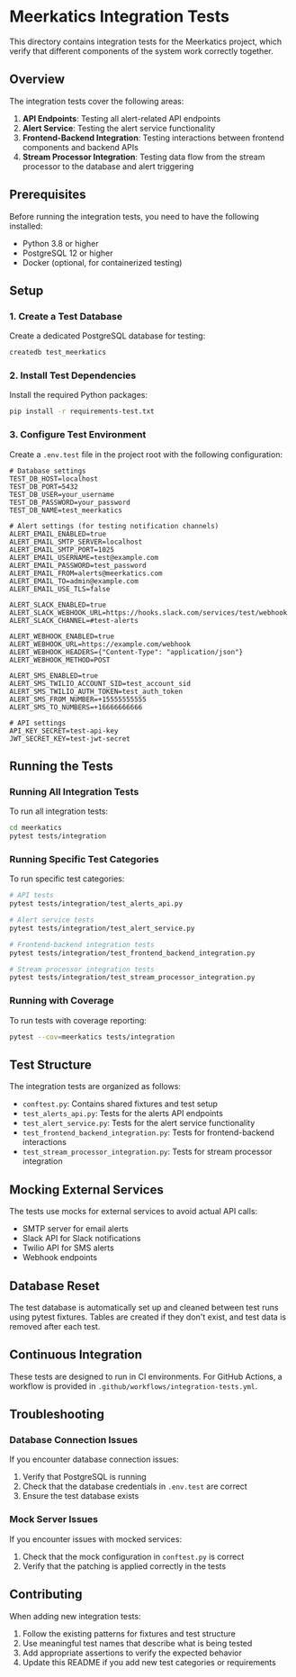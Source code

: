 # Meerkatics Integration Tests

This directory contains integration tests for the Meerkatics project, which verify that different components of the system work correctly together.

## Overview

The integration tests cover the following areas:

1. **API Endpoints**: Testing all alert-related API endpoints
2. **Alert Service**: Testing the alert service functionality
3. **Frontend-Backend Integration**: Testing interactions between frontend components and backend APIs
4. **Stream Processor Integration**: Testing data flow from the stream processor to the database and alert triggering

## Prerequisites

Before running the integration tests, you need to have the following installed:

- Python 3.8 or higher
- PostgreSQL 12 or higher
- Docker (optional, for containerized testing)

## Setup

### 1. Create a Test Database

Create a dedicated PostgreSQL database for testing:

```bash
createdb test_meerkatics
```

### 2. Install Test Dependencies

Install the required Python packages:

```bash
pip install -r requirements-test.txt
```

### 3. Configure Test Environment

Create a `.env.test` file in the project root with the following configuration:

```
# Database settings
TEST_DB_HOST=localhost
TEST_DB_PORT=5432
TEST_DB_USER=your_username
TEST_DB_PASSWORD=your_password
TEST_DB_NAME=test_meerkatics

# Alert settings (for testing notification channels)
ALERT_EMAIL_ENABLED=true
ALERT_EMAIL_SMTP_SERVER=localhost
ALERT_EMAIL_SMTP_PORT=1025
ALERT_EMAIL_USERNAME=test@example.com
ALERT_EMAIL_PASSWORD=test_password
ALERT_EMAIL_FROM=alerts@meerkatics.com
ALERT_EMAIL_TO=admin@example.com
ALERT_EMAIL_USE_TLS=false

ALERT_SLACK_ENABLED=true
ALERT_SLACK_WEBHOOK_URL=https://hooks.slack.com/services/test/webhook
ALERT_SLACK_CHANNEL=#test-alerts

ALERT_WEBHOOK_ENABLED=true
ALERT_WEBHOOK_URL=https://example.com/webhook
ALERT_WEBHOOK_HEADERS={"Content-Type": "application/json"}
ALERT_WEBHOOK_METHOD=POST

ALERT_SMS_ENABLED=true
ALERT_SMS_TWILIO_ACCOUNT_SID=test_account_sid
ALERT_SMS_TWILIO_AUTH_TOKEN=test_auth_token
ALERT_SMS_FROM_NUMBER=+15555555555
ALERT_SMS_TO_NUMBERS=+16666666666

# API settings
API_KEY_SECRET=test-api-key
JWT_SECRET_KEY=test-jwt-secret
```

## Running the Tests

### Running All Integration Tests

To run all integration tests:

```bash
cd meerkatics
pytest tests/integration
```

### Running Specific Test Categories

To run specific test categories:

```bash
# API tests
pytest tests/integration/test_alerts_api.py

# Alert service tests
pytest tests/integration/test_alert_service.py

# Frontend-backend integration tests
pytest tests/integration/test_frontend_backend_integration.py

# Stream processor integration tests
pytest tests/integration/test_stream_processor_integration.py
```

### Running with Coverage

To run tests with coverage reporting:

```bash
pytest --cov=meerkatics tests/integration
```

## Test Structure

The integration tests are organized as follows:

- `conftest.py`: Contains shared fixtures and test setup
- `test_alerts_api.py`: Tests for the alerts API endpoints
- `test_alert_service.py`: Tests for the alert service functionality
- `test_frontend_backend_integration.py`: Tests for frontend-backend interactions
- `test_stream_processor_integration.py`: Tests for stream processor integration

## Mocking External Services

The tests use mocks for external services to avoid actual API calls:

- SMTP server for email alerts
- Slack API for Slack notifications
- Twilio API for SMS alerts
- Webhook endpoints

## Database Reset

The test database is automatically set up and cleaned between test runs using pytest fixtures. Tables are created if they don't exist, and test data is removed after each test.

## Continuous Integration

These tests are designed to run in CI environments. For GitHub Actions, a workflow is provided in `.github/workflows/integration-tests.yml`.

## Troubleshooting

### Database Connection Issues

If you encounter database connection issues:

1. Verify that PostgreSQL is running
2. Check that the database credentials in `.env.test` are correct
3. Ensure the test database exists

### Mock Server Issues

If you encounter issues with mocked services:

1. Check that the mock configuration in `conftest.py` is correct
2. Verify that the patching is applied correctly in the tests

## Contributing

When adding new integration tests:

1. Follow the existing patterns for fixtures and test structure
2. Use meaningful test names that describe what is being tested
3. Add appropriate assertions to verify the expected behavior
4. Update this README if you add new test categories or requirements
